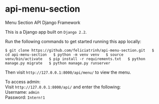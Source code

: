 # api-menu-section
Menu Section API Django Framework

This is a Django app built on `Django 2.2`. 

Run the following commands to get started running this app locally: 

`$ git clone https://github.com/feliciatrinh/api-menu-section.git  
$ cd api-menu-section  
$ python -m venv venv  
$ source venv/bin/activate  
$ pip install -r requirements.txt  
$ python manage.py migrate  
$ python manage.py runserver`  

Then visit `http://127.0.0.1:8000/api/menu/` to view the menu.   

To access admin:  
Visit `http://127.0.0.1:8000/api/` and enter the following:  
Username: `admin`  
Password: `Intern!1`  
